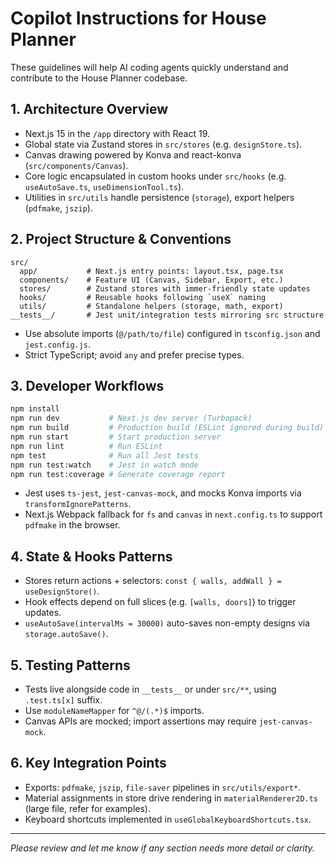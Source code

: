 # Copilot Instructions for House Planner

These guidelines will help AI coding agents quickly understand and contribute to the House Planner codebase.

## 1. Architecture Overview
- Next.js 15 in the `/app` directory with React 19.
- Global state via Zustand stores in `src/stores` (e.g. `designStore.ts`).
- Canvas drawing powered by Konva and react-konva (`src/components/Canvas`).
- Core logic encapsulated in custom hooks under `src/hooks` (e.g. `useAutoSave.ts`, `useDimensionTool.ts`).
- Utilities in `src/utils` handle persistence (`storage`), export helpers (`pdfmake`, `jszip`).

## 2. Project Structure & Conventions
```
src/
  app/           # Next.js entry points: layout.tsx, page.tsx
  components/    # Feature UI (Canvas, Sidebar, Export, etc.)
  stores/        # Zustand stores with immer-friendly state updates
  hooks/         # Reusable hooks following `useX` naming
  utils/         # Standalone helpers (storage, math, export)
__tests__/       # Jest unit/integration tests mirroring src structure
```
- Use absolute imports (`@/path/to/file`) configured in `tsconfig.json` and `jest.config.js`.
- Strict TypeScript; avoid `any` and prefer precise types.

## 3. Developer Workflows
```bash
npm install
npm run dev           # Next.js dev server (Turbopack)
npm run build         # Production build (ESLint ignored during build)
npm run start         # Start production server
npm run lint          # Run ESLint
npm test              # Run all Jest tests
npm run test:watch    # Jest in watch mode
npm run test:coverage # Generate coverage report
```
- Jest uses `ts-jest`, `jest-canvas-mock`, and mocks Konva imports via `transformIgnorePatterns`.
- Next.js Webpack fallback for `fs` and `canvas` in `next.config.ts` to support `pdfmake` in the browser.

## 4. State & Hooks Patterns
- Stores return actions + selectors: `const { walls, addWall } = useDesignStore()`.
- Hook effects depend on full slices (e.g. `[walls, doors]`) to trigger updates.
- `useAutoSave(intervalMs = 30000)` auto-saves non-empty designs via `storage.autoSave()`.

## 5. Testing Patterns
- Tests live alongside code in `__tests__` or under `src/**`, using `.test.ts[x]` suffix.
- Use `moduleNameMapper` for `^@/(.*)$` imports.
- Canvas APIs are mocked; import assertions may require `jest-canvas-mock`.

## 6. Key Integration Points
- Exports: `pdfmake`, `jszip`, `file-saver` pipelines in `src/utils/export*`.
- Material assignments in store drive rendering in `materialRenderer2D.ts` (large file, refer for examples).
- Keyboard shortcuts implemented in `useGlobalKeyboardShortcuts.tsx`.

---

*Please review and let me know if any section needs more detail or clarity.*
